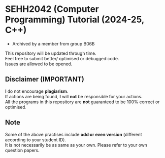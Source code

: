 # SEHH2042 (Computer Programming) Tutorial (2024-25, C++)

- Archived by a member from group B06B

This repository will be updated through time. <br>
Feel free to submit better/ optimised or debugged code. <br>
Issues are allowed to be opened.

## Disclaimer (IMPORTANT)
I do not encourage **plagiarism**. <br>
If actions are being found, I will **not** be responsible for your actions. <br>
All the programs in this repository are **not** guaranteed to be 100% correct or optimised.

## Note
Some of the above practises include **odd or even version** (different according to your student ID). <br>
It is not necessarily be as same as your own.
Please refer to your own question papers.
